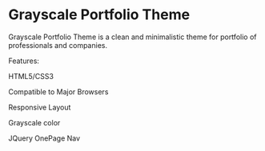 # Grayscale Portfolio Theme

Grayscale Portfolio Theme is a clean and minimalistic theme for portfolio of professionals and companies.

Features:

HTML5/CSS3

Compatible to Major Browsers

Responsive Layout

Grayscale color

JQuery OnePage Nav


